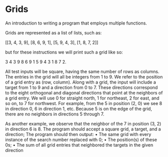 # Grids
An introduction to writing a program that employs multiple functions.

Grids are represented as a list of lists, such as: 

[[3, 4, 3, 9], [8, 6, 9, 1], [5, 9, 4, 3], [1, 8, 7, 2]]

but for these instructions we will print such a grid like so:

3 4 3 9
8 6 9 1
5 9 4 3
1 8 7 2.

All test inputs will be square, having the same number of rows as columns. The entries in the grid will all be integers from 1 to 9. We refer to the position of a grid entry as (row, column). Along with a grid, the input will include a target from 1 to 9 and a direction from 0 to 7. These directions correspond to the eight orthogonal and diagonal directions that point at the neighbors of a grid entry. We will use 0 for straight north, 1 for northeast, 2 for east, and so on, to 7 for northwest. For example, from the 5 in position (2, 0) we see 8 in direction 0, 6 in direction 1, etc. Because 5 is on the edge of the grid, there are no neighbors in directions 5 through 7.

As another example, we observe that the neighbor of the 7 in position (3, 2) in direction 6 is 8. The program should accept a square grid, a target, and a direction; The program should then output:
• The same grid with every instance of the search number replaced with 0;
• The position(s) of these 0s;
• The sum of all grid entries that neighbored the targets in the given direction
